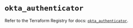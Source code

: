 # `okta_authenticator`

Refer to the Terraform Registry for docs: [`okta_authenticator`](https://registry.terraform.io/providers/okta/okta/4.8.0/docs/resources/authenticator).
